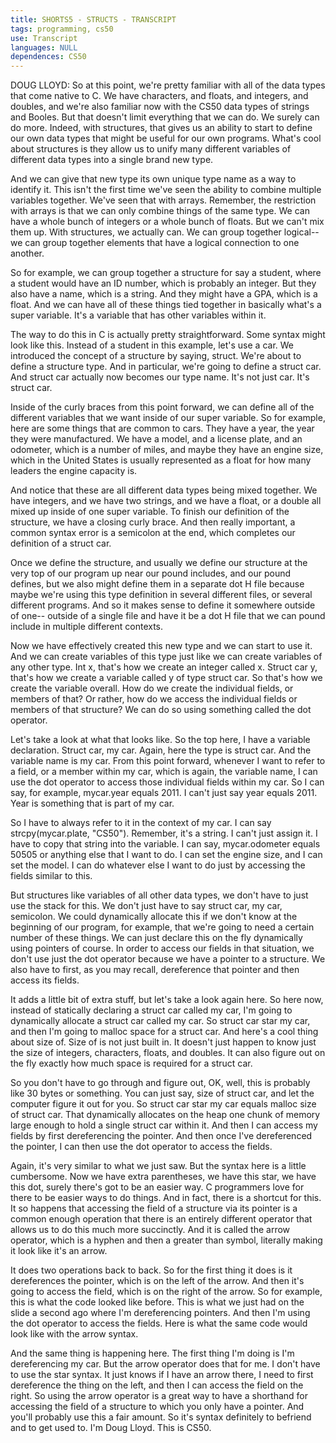 ```yaml
---
title: SHORTS5 - STRUCTS - TRANSCRIPT
tags: programming, cs50
use: Transcript
languages: NULL
dependences: CS50
---
```


DOUG LLOYD: So at this point, we're pretty familiar with all of the data types that come native to C. We have characters, and floats, and integers, and doubles, and we're also familiar now with the CS50 data types of strings and Booles. But that doesn't limit everything that we can do. We surely can do more. Indeed, with structures, that gives us an ability to start to define our own data types that might be useful for our own programs. What's cool about structures is they allow us to unify many different variables of different data types into a single brand new type. 

And we can give that new type its own unique type name as a way to identify it. This isn't the first time we've seen the ability to combine multiple variables together. We've seen that with arrays. Remember, the restriction with arrays is that we can only combine things of the same type. We can have a whole bunch of integers or a whole bunch of floats. But we can't mix them up. With structures, we actually can. We can group together logical-- we can group together elements that have a logical connection to one another. 

So for example, we can group together a structure for say a student, where a student would have an ID number, which is probably an integer. But they also have a name, which is a string. And they might have a GPA, which is a float. And we can have all of these things tied together in basically what's a super variable. It's a variable that has other variables within it. 

The way to do this in C is actually pretty straightforward. Some syntax might look like this. Instead of a student in this example, let's use a car. We introduced the concept of a structure by saying, struct. We're about to define a structure type. And in particular, we're going to define a struct car. And struct car actually now becomes our type name. It's not just car. It's struct car. 

Inside of the curly braces from this point forward, we can define all of the different variables that we want inside of our super variable. So for example, here are some things that are common to cars. They have a year, the year they were manufactured. We have a model, and a license plate, and an odometer, which is a number of miles, and maybe they have an engine size, which in the United States is usually represented as a float for how many leaders the engine capacity is. 

And notice that these are all different data types being mixed together. We have integers, and we have two strings, and we have a float, or a double all mixed up inside of one super variable. To finish our definition of the structure, we have a closing curly brace. And then really important, a common syntax error is a semicolon at the end, which completes our definition of a struct car. 

Once we define the structure, and usually we define our structure at the very top of our program up near our pound includes, and our pound defines, but we also might define them in a separate dot H file because maybe we're using this type definition in several different files, or several different programs. And so it makes sense to define it somewhere outside of one-- outside of a single file and have it be a dot H file that we can pound include in multiple different contexts. 

Now we have effectively created this new type and we can start to use it. And we can create variables of this type just like we can create variables of any other type. Int x, that's how we create an integer called x. Struct car y, that's how we create a variable called y of type struct car. So that's how we create the variable overall. How do we create the individual fields, or members of that? Or rather, how do we access the individual fields or members of that structure? We can do so using something called the dot operator. 

Let's take a look at what that looks like. So the top here, I have a variable declaration. Struct car, my car. Again, here the type is struct car. And the variable name is my car. From this point forward, whenever I want to refer to a field, or a member within my car, which is again, the variable name, I can use the dot operator to access those individual fields within my car. So I can say, for example, mycar.year equals 2011. I can't just say year equals 2011. Year is something that is part of my car. 

So I have to always refer to it in the context of my car. I can say strcpy(mycar.plate, "CS50"). Remember, it's a string. I can't just assign it. I have to copy that string into the variable. I can say, mycar.odometer equals 50505 or anything else that I want to do. I can set the engine size, and I can set the model. I can do whatever else I want to do just by accessing the fields similar to this. 

But structures like variables of all other data types, we don't have to just use the stack for this. We don't just have to say struct car, my car, semicolon. We could dynamically allocate this if we don't know at the beginning of our program, for example, that we're going to need a certain number of these things. We can just declare this on the fly dynamically using pointers of course. In order to access our fields in that situation, we don't use just the dot operator because we have a pointer to a structure. We also have to first, as you may recall, dereference that pointer and then access its fields. 

It adds a little bit of extra stuff, but let's take a look again here. So here now, instead of statically declaring a struct car called my car, I'm going to dynamically allocate a struct car called my car. So struct car star my car, and then I'm going to malloc space for a struct car. And here's a cool thing about size of. Size of is not just built in. It doesn't just happen to know just the size of integers, characters, floats, and doubles. It can also figure out on the fly exactly how much space is required for a struct car. 

So you don't have to go through and figure out, OK, well, this is probably like 30 bytes or something. You can just say, size of struct car, and let the computer figure it out for you. So struct car star my car equals malloc size of struct car. That dynamically allocates on the heap one chunk of memory large enough to hold a single struct car within it. And then I can access my fields by first dereferencing the pointer. And then once I've dereferenced the pointer, I can then use the dot operator to access the fields. 

Again, it's very similar to what we just saw. But the syntax here is a little cumbersome. Now we have extra parentheses, we have this star, we have this dot, surely there's got to be an easier way. C programmers love for there to be easier ways to do things. And in fact, there is a shortcut for this. It so happens that accessing the field of a structure via its pointer is a common enough operation that there is an entirely different operator that allows us to do this much more succinctly. And it is called the arrow operator, which is a hyphen and then a greater than symbol, literally making it look like it's an arrow. 

It does two operations back to back. So for the first thing it does is it dereferences the pointer, which is on the left of the arrow. And then it's going to access the field, which is on the right of the arrow. So for example, this is what the code looked like before. This is what we just had on the slide a second ago where I'm dereferencing pointers. And then I'm using the dot operator to access the fields. Here is what the same code would look like with the arrow syntax. 

And the same thing is happening here. The first thing I'm doing is I'm dereferencing my car. But the arrow operator does that for me. I don't have to use the star syntax. It just knows if I have an arrow there, I need to first dereference the thing on the left, and then I can access the field on the right. So using the arrow operator is a great way to have a shorthand for accessing the field of a structure to which you only have a pointer. And you'll probably use this a fair amount. So it's syntax definitely to befriend and to get used to. I'm Doug Lloyd. This is CS50. 